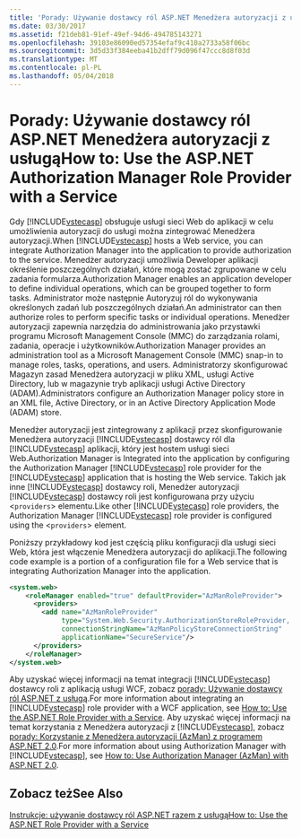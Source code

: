 ```yaml
---
title: 'Porady: Używanie dostawcy ról ASP.NET Menedżera autoryzacji z usługą'
ms.date: 03/30/2017
ms.assetid: f21deb81-91ef-49ef-94d6-494785143271
ms.openlocfilehash: 39103e86090ed57354efaf9c410a2733a58f06bc
ms.sourcegitcommit: 3d5d33f384eeba41b2dff79d096f47ccc8d8f03d
ms.translationtype: MT
ms.contentlocale: pl-PL
ms.lasthandoff: 05/04/2018
---
```

# <a name="how-to-use-the-aspnet-authorization-manager-role-provider-with-a-service"></a><span data-ttu-id="0e7a3-102">Porady: Używanie dostawcy ról ASP.NET Menedżera autoryzacji z usługą</span><span class="sxs-lookup"><span data-stu-id="0e7a3-102">How to: Use the ASP.NET Authorization Manager Role Provider with a Service</span></span>
<span data-ttu-id="0e7a3-103">Gdy [!INCLUDE[vstecasp](../../../../includes/vstecasp-md.md)] obsługuje usługi sieci Web do aplikacji w celu umożliwienia autoryzacji do usługi można zintegrować Menedżera autoryzacji.</span><span class="sxs-lookup"><span data-stu-id="0e7a3-103">When [!INCLUDE[vstecasp](../../../../includes/vstecasp-md.md)] hosts a Web service, you can integrate Authorization Manager into the application to provide authorization to the service.</span></span> <span data-ttu-id="0e7a3-104">Menedżer autoryzacji umożliwia Deweloper aplikacji określenie poszczególnych działań, które mogą zostać zgrupowane w celu zadania formularza.</span><span class="sxs-lookup"><span data-stu-id="0e7a3-104">Authorization Manager enables an application developer to define individual operations, which can be grouped together to form tasks.</span></span> <span data-ttu-id="0e7a3-105">Administrator może następnie Autoryzuj ról do wykonywania określonych zadań lub poszczególnych działań.</span><span class="sxs-lookup"><span data-stu-id="0e7a3-105">An administrator can then authorize roles to perform specific tasks or individual operations.</span></span> <span data-ttu-id="0e7a3-106">Menedżer autoryzacji zapewnia narzędzia do administrowania jako przystawki programu Microsoft Management Console (MMC) do zarządzania rolami, zadania, operacje i użytkowników.</span><span class="sxs-lookup"><span data-stu-id="0e7a3-106">Authorization Manager provides an administration tool as a Microsoft Management Console (MMC) snap-in to manage roles, tasks, operations, and users.</span></span> <span data-ttu-id="0e7a3-107">Administratorzy skonfigurować Magazyn zasad Menedżera autoryzacji w pliku XML, usługi Active Directory, lub w magazynie tryb aplikacji usługi Active Directory (ADAM).</span><span class="sxs-lookup"><span data-stu-id="0e7a3-107">Administrators configure an Authorization Manager policy store in an XML file, Active Directory, or in an Active Directory Application Mode (ADAM) store.</span></span>  
  
 <span data-ttu-id="0e7a3-108">Menedżer autoryzacji jest zintegrowany z aplikacji przez skonfigurowanie Menedżera autoryzacji [!INCLUDE[vstecasp](../../../../includes/vstecasp-md.md)] dostawcy ról dla [!INCLUDE[vstecasp](../../../../includes/vstecasp-md.md)] aplikacji, który jest hostem usługi sieci Web.</span><span class="sxs-lookup"><span data-stu-id="0e7a3-108">Authorization Manager is Integrated into the application by configuring the Authorization Manager [!INCLUDE[vstecasp](../../../../includes/vstecasp-md.md)] role provider for the [!INCLUDE[vstecasp](../../../../includes/vstecasp-md.md)] application that is hosting the Web service.</span></span> <span data-ttu-id="0e7a3-109">Takich jak inne [!INCLUDE[vstecasp](../../../../includes/vstecasp-md.md)] dostawcy roli, Menedżer autoryzacji [!INCLUDE[vstecasp](../../../../includes/vstecasp-md.md)] dostawcy roli jest konfigurowana przy użyciu <`providers`> elementu.</span><span class="sxs-lookup"><span data-stu-id="0e7a3-109">Like other [!INCLUDE[vstecasp](../../../../includes/vstecasp-md.md)] role providers, the Authorization Manager [!INCLUDE[vstecasp](../../../../includes/vstecasp-md.md)] role provider is configured using the <`providers`> element.</span></span>  
  
 <span data-ttu-id="0e7a3-110">Poniższy przykładowy kod jest częścią pliku konfiguracji dla usługi sieci Web, która jest włączenie Menedżera autoryzacji do aplikacji.</span><span class="sxs-lookup"><span data-stu-id="0e7a3-110">The following code example is a portion of a configuration file for a Web service that is integrating Authorization Manager into the application.</span></span>  
  
```xml  
<system.web>  
    <roleManager enabled="true" defaultProvider="AzManRoleProvider">  
      <providers>  
        <add name="AzManRoleProvider"  
             type="System.Web.Security.AuthorizationStoreRoleProvider, System.Web, Version=2.0.0.0, Culture=neutral, publicKeyToken=b03f5f7f11d50a3a"  
             connectionStringName="AzManPolicyStoreConnectionString"   
             applicationName="SecureService"/>  
      </providers>  
    </roleManager>  
</system.web>  
```  
  
 <span data-ttu-id="0e7a3-111">Aby uzyskać więcej informacji na temat integracji [!INCLUDE[vstecasp](../../../../includes/vstecasp-md.md)] dostawcy roli z aplikacją usługi WCF, zobacz [porady: Używanie dostawcy ról ASP.NET z usługą](../../../../docs/framework/wcf/feature-details/how-to-use-the-aspnet-role-provider-with-a-service.md).</span><span class="sxs-lookup"><span data-stu-id="0e7a3-111">For more information about integrating an [!INCLUDE[vstecasp](../../../../includes/vstecasp-md.md)] role provider with a WCF application, see [How to: Use the ASP.NET Role Provider with a Service](../../../../docs/framework/wcf/feature-details/how-to-use-the-aspnet-role-provider-with-a-service.md).</span></span> <span data-ttu-id="0e7a3-112">Aby uzyskać więcej informacji na temat korzystania z Menedżera autoryzacji z [!INCLUDE[vstecasp](../../../../includes/vstecasp-md.md)], zobacz [porady: Korzystanie z Menedżera autoryzacji (AzMan) z programem ASP.NET 2.0](http://go.microsoft.com/fwlink/?LinkId=71303).</span><span class="sxs-lookup"><span data-stu-id="0e7a3-112">For more information about using Authorization Manager with [!INCLUDE[vstecasp](../../../../includes/vstecasp-md.md)], see [How to: Use Authorization Manager (AzMan) with ASP.NET 2.0](http://go.microsoft.com/fwlink/?LinkId=71303).</span></span>  
  
## <a name="see-also"></a><span data-ttu-id="0e7a3-113">Zobacz też</span><span class="sxs-lookup"><span data-stu-id="0e7a3-113">See Also</span></span>  
 [<span data-ttu-id="0e7a3-114">Instrukcje: używanie dostawcy ról ASP.NET razem z usługą</span><span class="sxs-lookup"><span data-stu-id="0e7a3-114">How to: Use the ASP.NET Role Provider with a Service</span></span>](../../../../docs/framework/wcf/feature-details/how-to-use-the-aspnet-role-provider-with-a-service.md)
